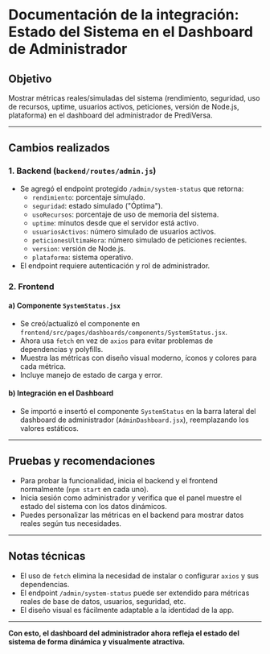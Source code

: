 # Documentación de la integración: Estado del Sistema en el Dashboard de Administrador

## Objetivo

Mostrar métricas reales/simuladas del sistema (rendimiento, seguridad, uso de recursos, uptime, usuarios activos, peticiones, versión de Node.js, plataforma) en el dashboard del administrador de PrediVersa.

---

## Cambios realizados

### 1. Backend (`backend/routes/admin.js`)

- Se agregó el endpoint protegido `/admin/system-status` que retorna:
  - `rendimiento`: porcentaje simulado.
  - `seguridad`: estado simulado ("Óptima").
  - `usoRecursos`: porcentaje de uso de memoria del sistema.
  - `uptime`: minutos desde que el servidor está activo.
  - `usuariosActivos`: número simulado de usuarios activos.
  - `peticionesUltimaHora`: número simulado de peticiones recientes.
  - `version`: versión de Node.js.
  - `plataforma`: sistema operativo.
- El endpoint requiere autenticación y rol de administrador.

### 2. Frontend

#### a) Componente `SystemStatus.jsx`

- Se creó/actualizó el componente en `frontend/src/pages/dashboards/components/SystemStatus.jsx`.
- Ahora usa `fetch` en vez de `axios` para evitar problemas de dependencias y polyfills.
- Muestra las métricas con diseño visual moderno, íconos y colores para cada métrica.
- Incluye manejo de estado de carga y error.

#### b) Integración en el Dashboard

- Se importó e insertó el componente `SystemStatus` en la barra lateral del dashboard de administrador (`AdminDashboard.jsx`), reemplazando los valores estáticos.

---

## Pruebas y recomendaciones

- Para probar la funcionalidad, inicia el backend y el frontend normalmente (`npm start` en cada uno).
- Inicia sesión como administrador y verifica que el panel muestre el estado del sistema con los datos dinámicos.
- Puedes personalizar las métricas en el backend para mostrar datos reales según tus necesidades.

---

## Notas técnicas

- El uso de `fetch` elimina la necesidad de instalar o configurar `axios` y sus dependencias.
- El endpoint `/admin/system-status` puede ser extendido para métricas reales de base de datos, usuarios, seguridad, etc.
- El diseño visual es fácilmente adaptable a la identidad de la app.

---

**Con esto, el dashboard del administrador ahora refleja el estado del sistema de forma dinámica y visualmente atractiva.**
